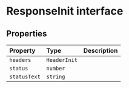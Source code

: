 # ResponseInit interface












## Properties

| Property	   | Type	| Description|
|:-------------|:-------|:-----------|
|`headers`      | `HeaderInit` |  |
|`status`      | `number` |  |
|`statusText`      | `string` |  |






